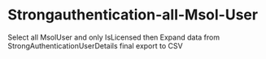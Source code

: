 # Strongauthentication-all-Msol-User

Select all MsolUser
and only IsLicensed
then Expand data from StrongAuthenticationUserDetails
final export to CSV
